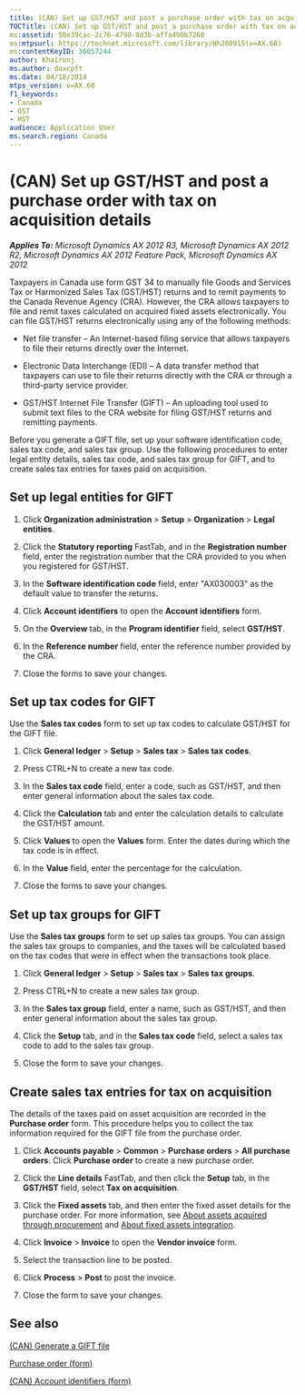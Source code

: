 ```yaml
---
title: (CAN) Set up GST/HST and post a purchase order with tax on acquisition details
TOCTitle: (CAN) Set up GST/HST and post a purchase order with tax on acquisition details
ms:assetid: 50e39cac-2c76-4790-8d3b-affa490b7260
ms:mtpsurl: https://technet.microsoft.com/library/Hh208915(v=AX.60)
ms:contentKeyID: 36057244
author: Khairunj
ms.author: daxcpft
ms.date: 04/18/2014
mtps_version: v=AX.60
f1_keywords:
- Canada
- GST
- HST
audience: Application User
ms.search.region: Canada
---
```


# (CAN) Set up GST/HST and post a purchase order with tax on acquisition details 


_**Applies To:** Microsoft Dynamics AX 2012 R3, Microsoft Dynamics AX 2012 R2, Microsoft Dynamics AX 2012 Feature Pack, Microsoft Dynamics AX 2012_

Taxpayers in Canada use form GST 34 to manually file Goods and Services Tax or Harmonized Sales Tax (GST/HST) returns and to remit payments to the Canada Revenue Agency (CRA). However, the CRA allows taxpayers to file and remit taxes calculated on acquired fixed assets electronically. You can file GST/HST returns electronically using any of the following methods:

  - Net file transfer – An Internet-based filing service that allows taxpayers to file their returns directly over the Internet.

  - Electronic Data Interchange (EDI) – A data transfer method that taxpayers can use to file their returns directly with the CRA or through a third-party service provider.

  - GST/HST Internet File Transfer (GIFT) – An uploading tool used to submit text files to the CRA website for filing GST/HST returns and remitting payments.

Before you generate a GIFT file, set up your software identification code, sales tax code, and sales tax group. Use the following procedures to enter legal entity details, sales tax code, and sales tax group for GIFT, and to create sales tax entries for taxes paid on acquisition.

## Set up legal entities for GIFT

1.  Click **Organization administration** \> **Setup** \> **Organization** \> **Legal entities**.

2.  Click the **Statutory reporting** FastTab, and in the **Registration number** field, enter the registration number that the CRA provided to you when you registered for GST/HST.

3.  In the **Software identification code** field, enter "AX030003" as the default value to transfer the returns.

4.  Click **Account identifiers** to open the **Account identifiers** form.

5.  On the **Overview** tab, in the **Program identifier** field, select **GST/HST**.

6.  In the **Reference number** field, enter the reference number provided by the CRA.

7.  Close the forms to save your changes.

## Set up tax codes for GIFT

Use the **Sales tax codes** form to set up tax codes to calculate GST/HST for the GIFT file.

1.  Click **General ledger** \> **Setup** \> **Sales tax** \> **Sales tax codes**.

2.  Press CTRL+N to create a new tax code.

3.  In the **Sales tax code** field, enter a code, such as GST/HST, and then enter general information about the sales tax code.

4.  Click the **Calculation** tab and enter the calculation details to calculate the GST/HST amount.

5.  Click **Values** to open the **Values** form. Enter the dates during which the tax code is in effect.

6.  In the **Value** field, enter the percentage for the calculation.

7.  Close the forms to save your changes.

## Set up tax groups for GIFT

Use the **Sales tax groups** form to set up sales tax groups. You can assign the sales tax groups to companies, and the taxes will be calculated based on the tax codes that were in effect when the transactions took place.

1.  Click **General ledger** \> **Setup** \> **Sales tax** \> **Sales tax groups**.

2.  Press CTRL+N to create a new sales tax group.

3.  In the **Sales tax group** field, enter a name, such as GST/HST, and then enter general information about the sales tax group.

4.  Click the **Setup** tab, and in the **Sales tax code** field, select a sales tax code to add to the sales tax group.

5.  Close the form to save your changes.

## Create sales tax entries for tax on acquisition

The details of the taxes paid on asset acquisition are recorded in the **Purchase order** form. This procedure helps you to collect the tax information required for the GIFT file from the purchase order.

1.  Click **Accounts payable** \> **Common** \> **Purchase orders** \> **All purchase orders**. Click **Purchase order** to create a new purchase order.

2.  Click the **Line details** FastTab, and then click the **Setup** tab, in the **GST/HST** field, select **Tax on acquisition**.

3.  Click the **Fixed assets** tab, and then enter the fixed asset details for the purchase order. For more information, see [About assets acquired through procurement](about-assets-acquired-through-procurement.md) and [About fixed assets integration](about-fixed-assets-integration.md).

4.  Click **Invoice** \> **Invoice** to open the **Vendor invoice** form.

5.  Select the transaction line to be posted.

6.  Click **Process** \> **Post** to post the invoice.

7.  Close the form to save your changes.

## See also

[(CAN) Generate a GIFT file](can-generate-a-gift-file.md)

[Purchase order (form)](https://technet.microsoft.com/library/aa557983\(v=ax.60\))

[(CAN) Account identifiers (form)](https://technet.microsoft.com/library/hh242245\(v=ax.60\))

  


